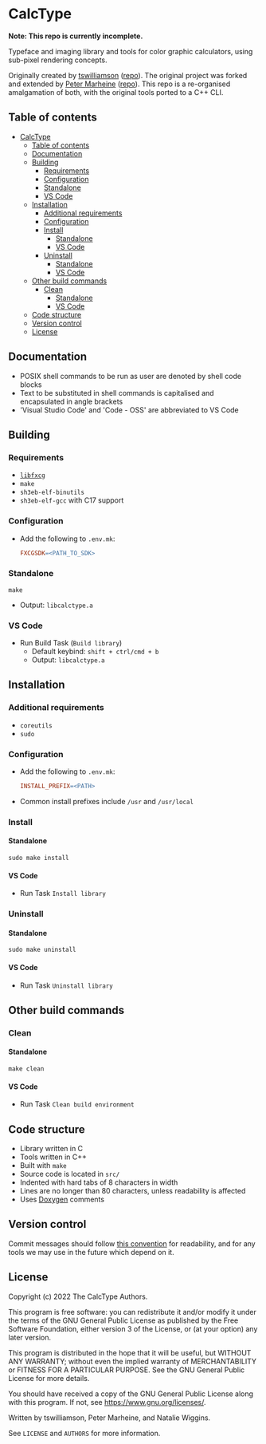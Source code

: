 # CalcType

**Note: This repo is currently incomplete.**

Typeface and imaging library and tools for color graphic calculators, using
sub-pixel rendering concepts.

Originally created by [tswilliamson](https://github.com/tswilliamson)
([repo](https://github.com/tswilliamson/calctype)). The original project was
forked and extended by [Peter Marheine](https://github.com/tari)
([repo](https://github.com/tari/calctype)). This repo is a re-organised
amalgamation of both, with the original tools ported to a C++ CLI.

## Table of contents

* [CalcType](#calctype)
    * [Table of contents](#table-of-contents)
    * [Documentation](#documentation)
    * [Building](#building)
        * [Requirements](#requirements)
        * [Configuration](#configuration)
        * [Standalone](#standalone)
        * [VS Code](#vs-code)
    * [Installation](#installation)
        * [Additional requirements](#additional-requirements)
        * [Configuration](#configuration-1)
        * [Install](#install)
            * [Standalone](#standalone-1)
            * [VS Code](#vs-code-1)
        * [Uninstall](#uninstall)
            * [Standalone](#standalone-2)
            * [VS Code](#vs-code-2)
    * [Other build commands](#other-build-commands)
        * [Clean](#clean)
            * [Standalone](#standalone-3)
            * [VS Code](#vs-code-3)
    * [Code structure](#code-structure)
    * [Version control](#version-control)
    * [License](#license)

## Documentation

* POSIX shell commands to be run as user are denoted by shell code blocks
* Text to be substituted in shell commands is capitalised and encapsulated in
angle brackets
* 'Visual Studio Code' and 'Code - OSS' are abbreviated to VS Code

## Building

### Requirements

* [`libfxcg`](https://github.com/lunar-natalie/libfxcg)
* `make`
* `sh3eb-elf-binutils`
* `sh3eb-elf-gcc` with C17 support

### Configuration

* Add the following to `.env.mk`:

    ```Makefile
    FXCGSDK=<PATH_TO_SDK>
    ```

### Standalone

```Shell
make
```
* Output: `libcalctype.a`

### VS Code

* Run Build Task (`Build library`)
    * Default keybind: `shift + ctrl/cmd + b`
    * Output: `libcalctype.a`

## Installation

### Additional requirements

* `coreutils`
* `sudo`

### Configuration

* Add the following to `.env.mk`:

    ```Makefile
    INSTALL_PREFIX=<PATH>
    ```

* Common install prefixes include `/usr` and `/usr/local`

### Install

#### Standalone

```Shell
sudo make install
```

#### VS Code

* Run Task `Install library`

### Uninstall

#### Standalone

```Shell
sudo make uninstall
```

#### VS Code

* Run Task `Uninstall library`

## Other build commands

### Clean

#### Standalone

```Shell
make clean
```

#### VS Code

* Run Task `Clean build environment`

## Code structure

* Library written in C
* Tools written in C++
* Built with `make`
* Source code is located in `src/`
* Indented with hard tabs of 8 characters in width
* Lines are no longer than 80 characters, unless readability is affected
* Uses [Doxygen](https://doxygen.nl/index.html) comments

## Version control

Commit messages should follow [this convention](https://www.conventionalcommits.org/)
for readability, and for any tools we may use in the future which depend on it.

## License

Copyright (c) 2022 The CalcType Authors.

This program is free software: you can redistribute it and/or modify
it under the terms of the GNU General Public License as published by
the Free Software Foundation, either version 3 of the License, or
(at your option) any later version.

This program is distributed in the hope that it will be useful,
but WITHOUT ANY WARRANTY; without even the implied warranty of
MERCHANTABILITY or FITNESS FOR A PARTICULAR PURPOSE. See the
GNU General Public License for more details.

You should have received a copy of the GNU General Public License
along with this program. If not, see <https://www.gnu.org/licenses/>.

Written by tswilliamson, Peter Marheine, and Natalie Wiggins.

See `LICENSE` and `AUTHORS` for more information.
